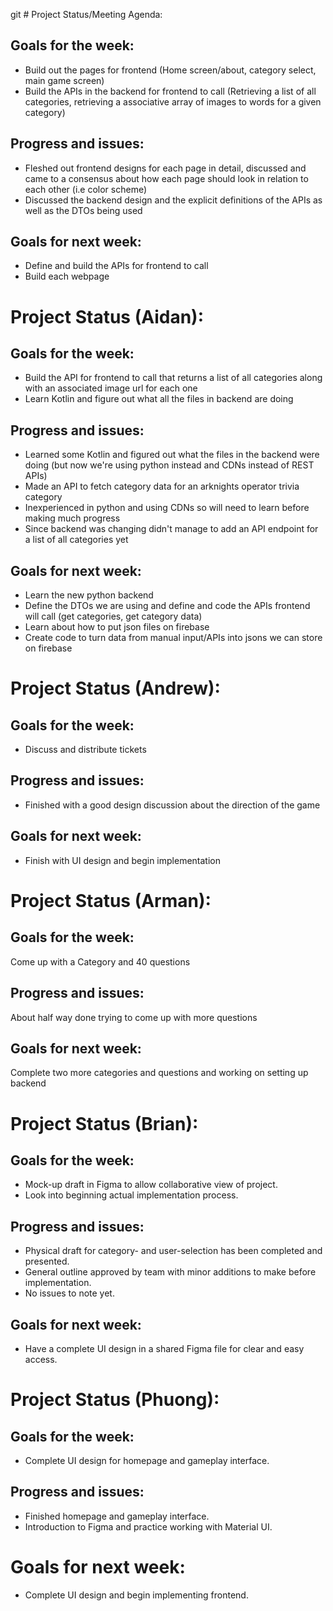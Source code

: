 git # Project Status/Meeting Agenda:
## Goals for the week:
- Build out the pages for frontend (Home screen/about, category select, main game screen)
- Build the APIs in the backend for frontend to call (Retrieving a list of all categories, retrieving a associative array of images to words for a given category)
## Progress and issues:
- Fleshed out frontend designs for each page in detail, discussed and came to a consensus about how each page should look in relation to each other (i.e color scheme)
- Discussed the backend design and the explicit definitions of the APIs as well as the DTOs being used
## Goals for next week:
- Define and build the APIs for frontend to call
- Build each webpage
# Project Status (Aidan):
## Goals for the week:
- Build the API for frontend to call that returns a list of all categories along with an associated image url for each one
- Learn Kotlin and figure out what all the files in backend are doing
## Progress and issues:
- Learned some Kotlin and figured out what the files in the backend were doing (but now we're using python instead and CDNs instead of REST APIs)
- Made an API to fetch category data for an arknights operator trivia category
- Inexperienced in python and using CDNs so will need to learn before making much progress
- Since backend was changing didn't manage to add an API endpoint for a list of all categories yet
## Goals for next week:
- Learn the new python backend
- Define the DTOs we are using and define and code the APIs frontend will call (get categories, get category data)
- Learn about how to put json files on firebase
- Create code to turn data from manual input/APIs into jsons we can store on firebase
# Project Status (Andrew):
## Goals for the week:
- Discuss and distribute tickets
## Progress and issues:
- Finished with a good design discussion about the direction of the game

## Goals for next week:
- Finish with UI design and begin implementation

# Project Status (Arman):
## Goals for the week:
Come up with a Category and 40 questions
## Progress and issues:
About half way done trying to come up with more questions
## Goals for next week: 
Complete two more categories and questions and working on setting up backend
# Project Status (Brian):
## Goals for the week:
- Mock-up draft in Figma to allow collaborative view of project.
- Look into beginning actual implementation process.
## Progress and issues:
- Physical draft for category- and user-selection has been completed and presented.
- General outline approved by team with minor additions to make before implementation.
- No issues to note yet.
## Goals for next week:
- Have a complete UI design in a shared Figma file for clear and easy access.
# Project Status (Phuong):
## Goals for the week:
- Complete UI design for homepage and gameplay interface.
## Progress and issues:
- Finished homepage and gameplay interface.
- Introduction to Figma and practice working with Material UI.
# Goals for next week:
- Complete UI design and begin implementing frontend.